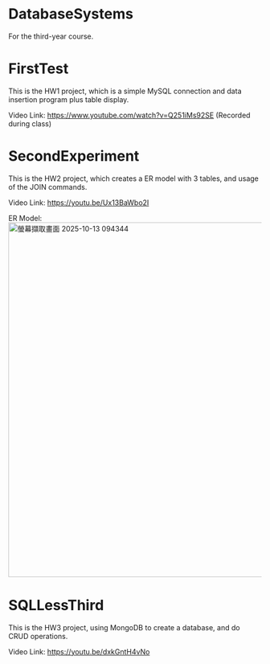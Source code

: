 # DatabaseSystems
For the third-year course.

# FirstTest
This is the HW1 project, which is a simple MySQL connection and data insertion program plus table display.

Video Link: https://www.youtube.com/watch?v=Q251iMs92SE (Recorded during class)

# SecondExperiment
This is the HW2 project, which creates a ER model with 3 tables, and usage of the JOIN commands.

Video Link: https://youtu.be/Ux13BaWbo2I

ER Model:
<img width="946" height="706" alt="螢幕擷取畫面 2025-10-13 094344" src="https://github.com/user-attachments/assets/df020b15-f597-4f01-b5e2-074c4c12dd9a" />

# SQLLessThird
This is the HW3 project, using MongoDB to create a database, and do CRUD operations.

Video Link: https://youtu.be/dxkGntH4vNo


